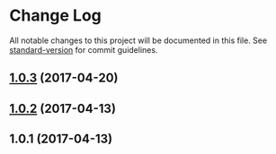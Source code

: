 # Change Log

All notable changes to this project will be documented in this file. See [standard-version](https://github.com/conventional-changelog/standard-version) for commit guidelines.

<a name="1.0.3"></a>
## [1.0.3](https://github.com/fpereira1/bookmarklet_manager/compare/v1.0.2...v1.0.3) (2017-04-20)



<a name="1.0.2"></a>
## [1.0.2](https://github.com/fpereira1/bookmarklet_manager/compare/v1.0.1...v1.0.2) (2017-04-13)



<a name="1.0.1"></a>
## 1.0.1 (2017-04-13)

